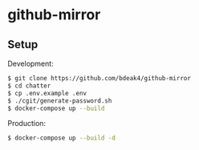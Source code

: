 # github-mirror

## Setup

Development:

```bash
$ git clone https://github.com/bdeak4/github-mirror
$ cd chatter
$ cp .env.example .env
$ ./cgit/generate-password.sh
$ docker-compose up --build
```

Production:

```bash
$ docker-compose up --build -d
```
